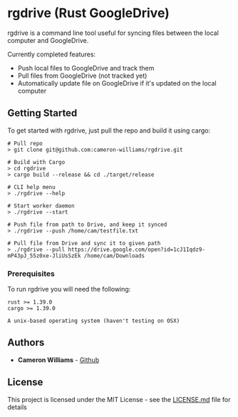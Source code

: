 # rgdrive (Rust GoogleDrive)

rgdrive is a command line tool useful for syncing files between the local computer and GoogleDrive.


Currently completed features:
- Push local files to GoogleDrive and track them
- Pull files from GoogleDrive (not tracked yet)
- Automatically update file on GoogleDrive if it's updated on the local computer





## Getting Started

To get started with rgdrive, just pull the repo and build it using cargo:

```
# Pull repo
> git clone git@github.com:cameron-williams/rgdrive.git

# Build with Cargo
> cd rgdrive
> cargo build --release && cd ./target/release

# CLI help menu
> ./rgdrive --help

# Start worker daemon
> ./rgdrive --start

# Push file from path to Drive, and keep it synced
> ./rgdrive --push /home/cam/testfile.txt

# Pull file from Drive and sync it to given path
> ./rgdrive --pull https://drive.google.com/open?id=1cJ1Iqdz9-mP43pJ_55z0xe-JliUsSzEk /home/cam/Downloads
```


### Prerequisites

To run rgdrive you will need the following:

```
rust >= 1.39.0
cargo >= 1.39.0

A unix-based operating system (haven't testing on OSX)
```

## Authors

* **Cameron Williams**  - [Github](https://github.com/cameron-williams)


## License

This project is licensed under the MIT License - see the [LICENSE.md](LICENSE.md) file for details


